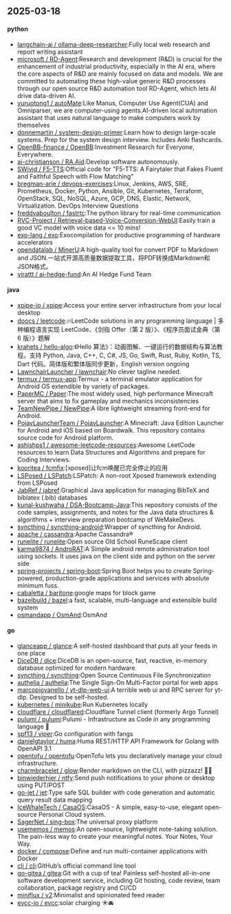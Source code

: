 ## 2025-03-18

#### python
* [langchain-ai / ollama-deep-researcher](https://github.com/langchain-ai/ollama-deep-researcher):Fully local web research and report writing assistant
* [microsoft / RD-Agent](https://github.com/microsoft/RD-Agent):Research and development (R&D) is crucial for the enhancement of industrial productivity, especially in the AI era, where the core aspects of R&D are mainly focused on data and models. We are committed to automating these high-value generic R&D processes through our open source R&D automation tool RD-Agent, which lets AI drive data-driven AI.
* [yuruotong1 / autoMate](https://github.com/yuruotong1/autoMate):Like Manus, Computer Use Agent(CUA) and Omniparser, we are computer-using agents.AI-driven local automation assistant that uses natural language to make computers work by themselves
* [donnemartin / system-design-primer](https://github.com/donnemartin/system-design-primer):Learn how to design large-scale systems. Prep for the system design interview. Includes Anki flashcards.
* [OpenBB-finance / OpenBB](https://github.com/OpenBB-finance/OpenBB):Investment Research for Everyone, Everywhere.
* [ai-christianson / RA.Aid](https://github.com/ai-christianson/RA.Aid):Develop software autonomously.
* [SWivid / F5-TTS](https://github.com/SWivid/F5-TTS):Official code for "F5-TTS: A Fairytaler that Fakes Fluent and Faithful Speech with Flow Matching"
* [bregman-arie / devops-exercises](https://github.com/bregman-arie/devops-exercises):Linux, Jenkins, AWS, SRE, Prometheus, Docker, Python, Ansible, Git, Kubernetes, Terraform, OpenStack, SQL, NoSQL, Azure, GCP, DNS, Elastic, Network, Virtualization. DevOps Interview Questions
* [freddyaboulton / fastrtc](https://github.com/freddyaboulton/fastrtc):The python library for real-time communication
* [RVC-Project / Retrieval-based-Voice-Conversion-WebUI](https://github.com/RVC-Project/Retrieval-based-Voice-Conversion-WebUI):Easily train a good VC model with voice data <= 10 mins!
* [exo-lang / exo](https://github.com/exo-lang/exo):Exocompilation for productive programming of hardware accelerators
* [opendatalab / MinerU](https://github.com/opendatalab/MinerU):A high-quality tool for convert PDF to Markdown and JSON.一站式开源高质量数据提取工具，将PDF转换成Markdown和JSON格式。
* [virattt / ai-hedge-fund](https://github.com/virattt/ai-hedge-fund):An AI Hedge Fund Team

#### java
* [xpipe-io / xpipe](https://github.com/xpipe-io/xpipe):Access your entire server infrastructure from your local desktop
* [doocs / leetcode](https://github.com/doocs/leetcode):🔥LeetCode solutions in any programming language | 多种编程语言实现 LeetCode、《剑指 Offer（第 2 版）》、《程序员面试金典（第 6 版）》题解
* [krahets / hello-algo](https://github.com/krahets/hello-algo):《Hello 算法》：动画图解、一键运行的数据结构与算法教程。支持 Python, Java, C++, C, C#, JS, Go, Swift, Rust, Ruby, Kotlin, TS, Dart 代码。简体版和繁体版同步更新，English version ongoing
* [LawnchairLauncher / lawnchair](https://github.com/LawnchairLauncher/lawnchair):No clever tagline needed.
* [termux / termux-app](https://github.com/termux/termux-app):Termux - a terminal emulator application for Android OS extendible by variety of packages.
* [PaperMC / Paper](https://github.com/PaperMC/Paper):The most widely used, high performance Minecraft server that aims to fix gameplay and mechanics inconsistencies
* [TeamNewPipe / NewPipe](https://github.com/TeamNewPipe/NewPipe):A libre lightweight streaming front-end for Android.
* [PojavLauncherTeam / PojavLauncher](https://github.com/PojavLauncherTeam/PojavLauncher):A Minecraft: Java Edition Launcher for Android and iOS based on Boardwalk. This repository contains source code for Android platform.
* [ashishps1 / awesome-leetcode-resources](https://github.com/ashishps1/awesome-leetcode-resources):Awesome LeetCode resources to learn Data Structures and Algorithms and prepare for Coding Interviews.
* [kooritea / fcmfix](https://github.com/kooritea/fcmfix):[xposed]让fcm唤醒已完全停止的应用
* [LSPosed / LSPatch](https://github.com/LSPosed/LSPatch):LSPatch: A non-root Xposed framework extending from LSPosed
* [JabRef / jabref](https://github.com/JabRef/jabref):Graphical Java application for managing BibTeX and biblatex (.bib) databases
* [kunal-kushwaha / DSA-Bootcamp-Java](https://github.com/kunal-kushwaha/DSA-Bootcamp-Java):This repository consists of the code samples, assignments, and notes for the Java data structures & algorithms + interview preparation bootcamp of WeMakeDevs.
* [syncthing / syncthing-android](https://github.com/syncthing/syncthing-android):Wrapper of syncthing for Android.
* [apache / cassandra](https://github.com/apache/cassandra):Apache Cassandra®
* [runelite / runelite](https://github.com/runelite/runelite):Open source Old School RuneScape client
* [karma9874 / AndroRAT](https://github.com/karma9874/AndroRAT):A Simple android remote administration tool using sockets. It uses java on the client side and python on the server side
* [spring-projects / spring-boot](https://github.com/spring-projects/spring-boot):Spring Boot helps you to create Spring-powered, production-grade applications and services with absolute minimum fuss.
* [cabaletta / baritone](https://github.com/cabaletta/baritone):google maps for block game
* [bazelbuild / bazel](https://github.com/bazelbuild/bazel):a fast, scalable, multi-language and extensible build system
* [osmandapp / OsmAnd](https://github.com/osmandapp/OsmAnd):OsmAnd

#### go
* [glanceapp / glance](https://github.com/glanceapp/glance):A self-hosted dashboard that puts all your feeds in one place
* [DiceDB / dice](https://github.com/DiceDB/dice):DiceDB is an open-source, fast, reactive, in-memory database optimized for modern hardware.
* [syncthing / syncthing](https://github.com/syncthing/syncthing):Open Source Continuous File Synchronization
* [authelia / authelia](https://github.com/authelia/authelia):The Single Sign-On Multi-Factor portal for web apps
* [marcopiovanello / yt-dlp-web-ui](https://github.com/marcopiovanello/yt-dlp-web-ui):A terrible web ui and RPC server for yt-dlp. Designed to be self-hosted.
* [kubernetes / minikube](https://github.com/kubernetes/minikube):Run Kubernetes locally
* [cloudflare / cloudflared](https://github.com/cloudflare/cloudflared):Cloudflare Tunnel client (formerly Argo Tunnel)
* [pulumi / pulumi](https://github.com/pulumi/pulumi):Pulumi - Infrastructure as Code in any programming language 🚀
* [spf13 / viper](https://github.com/spf13/viper):Go configuration with fangs
* [danielgtaylor / huma](https://github.com/danielgtaylor/huma):Huma REST/HTTP API Framework for Golang with OpenAPI 3.1
* [opentofu / opentofu](https://github.com/opentofu/opentofu):OpenTofu lets you declaratively manage your cloud infrastructure.
* [charmbracelet / glow](https://github.com/charmbracelet/glow):Render markdown on the CLI, with pizzazz! 💅🏻
* [binwiederhier / ntfy](https://github.com/binwiederhier/ntfy):Send push notifications to your phone or desktop using PUT/POST
* [go-jet / jet](https://github.com/go-jet/jet):Type safe SQL builder with code generation and automatic query result data mapping
* [IceWhaleTech / CasaOS](https://github.com/IceWhaleTech/CasaOS):CasaOS - A simple, easy-to-use, elegant open-source Personal Cloud system.
* [SagerNet / sing-box](https://github.com/SagerNet/sing-box):The universal proxy platform
* [usememos / memos](https://github.com/usememos/memos):An open-source, lightweight note-taking solution. The pain-less way to create your meaningful notes. Your Notes, Your Way.
* [docker / compose](https://github.com/docker/compose):Define and run multi-container applications with Docker
* [cli / cli](https://github.com/cli/cli):GitHub’s official command line tool
* [go-gitea / gitea](https://github.com/go-gitea/gitea):Git with a cup of tea! Painless self-hosted all-in-one software development service, including Git hosting, code review, team collaboration, package registry and CI/CD
* [miniflux / v2](https://github.com/miniflux/v2):Minimalist and opinionated feed reader
* [evcc-io / evcc](https://github.com/evcc-io/evcc):solar charging ☀️🚘
